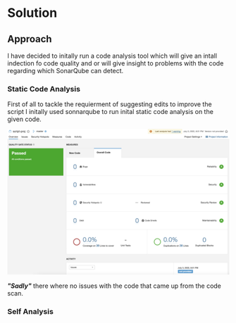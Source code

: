# Solution

## Approach

I have decided to initally run a code analysis tool which will give an intall indection fo code quality and or will give insight to problems with the code regarding which SonarQube can detect.


### Static Code Analysis
First of all to tackle the requierment of suggesting edits to improve the script I initally used sonnarqube to run inital static code analysis on the given code.

![Screenshot of the code analysis that ran](./sonarqube_results.png)

___"Sadly"___ there where no issues with the code that came up from the code scan.

### Self Analysis